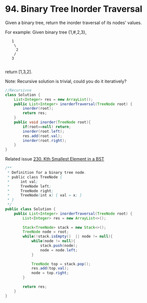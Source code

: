 # 94. Binary Tree Inorder Traversal   

Given a binary tree, return the inorder traversal of its nodes' values.


For example:
Given binary tree {1,#,2,3},

```
   1
    \
     2
    /
   3
   
```   

return [1,3,2].

Note: Recursive solution is trivial, could you do it iteratively?

```java
//Recursivve
class Solution {
    List<Integer> res = new ArrayList();
    public List<Integer> inorderTraversal(TreeNode root) {
        inorder(root);
        return res;
    }
    public void inorder(TreeNode root){
        if(root==null) return;
        inorder(root.left);
        res.add(root.val);
        inorder(root.right);
    }
}
```

Related issue [230. Kth Smallest Element in a BST](230.md)


```java
/**
 * Definition for a binary tree node.
 * public class TreeNode {
 *     int val;
 *     TreeNode left;
 *     TreeNode right;
 *     TreeNode(int x) { val = x; }
 * }
 */
public class Solution {
    public List<Integer> inorderTraversal(TreeNode root) {
        List<Integer> res = new ArrayList<>();
        
        Stack<TreeNode> stack = new Stack<>();
        TreeNode node = root;
        while(!stack.isEmpty()  || node != null){
            while(node != null){
                stack.push(node);
                node = node.left;
            }
            
            TreeNode top = stack.pop();
            res.add(top.val);
            node = top.right;
        }
        
        return res;
    }
}
```

